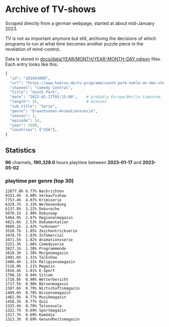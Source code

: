 # Archive of TV-shows

Scraped directly from a german webpage, started at about mid-January 2023.

TV is not as important anymore but still, archiving the decisions of which programs to run at what time
becomes another puzzle piece in the revelation of mind-control.. 

Data is stored in [docs/data/YEAR/MONTH/YEAR-MONTH-DAY.ndjson](docs/data/) files. 
Each entry looks like this:

```python
{
  "id": "181043890", 
  "url": "https://www.hoerzu.de/tv-programm/south-park-kohle-an-den-chefkoch/bid_181043890/", 
  "channel": "Comedy Central", 
  "title": "South Park", 
  "date": "2023-01-17T05:15:00",    # probably Europe/Berlin timezone 
  "length": 25,                     # minutes 
  "sub_title": "Serie", 
  "genre": "Erwachsenen-Animationsserie", 
  "season": 2, 
  "episode": 14, 
  "year": 1998, 
  "countries": ["USA"],
}
```

## Statistics

**96** channels, **190,328.0** hours playtime between **2023-01-17** and **2023-05-02**


### playtime per genre (top 30)

    12877.8h 6.77% Nachrichten
    9331.4h  4.90% Verkaufsshow
    7753.4h  4.07% Krimiserie
    6329.7h  3.33% Werbesendung
    6137.8h  3.22% Dokureihe
    5670.1h  2.98% Dokusoap
    5464.9h  2.87% Regionalmagazin
    4821.6h  2.53% Dokumentation
    4609.1h  2.42% *unknown*
    3520.7h  1.85% Zeichentrickserie
    3478.7h  1.83% Infomercial
    3471.5h  1.82% Animationsserie
    3151.3h  1.66% Comedyserie
    2627.1h  1.38% Programmende
    2618.3h  1.38% Morgenmagazin
    2492.6h  1.31% Talkshow
    2486.4h  1.31% Religionsmagazin
    2116.0h  1.11% Magazin
    1916.4h  1.01% E-Sport
    1798.1h  0.94% Sitcom
    1718.0h  0.90% Wetterbericht
    1717.5h  0.90% Börsenmagazin
    1507.6h  0.79% Wirtschaftsmagazin
    1489.6h  0.78% Wissensmagazin
    1462.9h  0.77% Musikmagazin
    1456.3h  0.77% Quiz
    1325.4h  0.70% Telenovela
    1322.7h  0.69% Sportmagazin
    1317.7h  0.69% Komödie
    1313.3h  0.69% Gesundheitsmagazin
